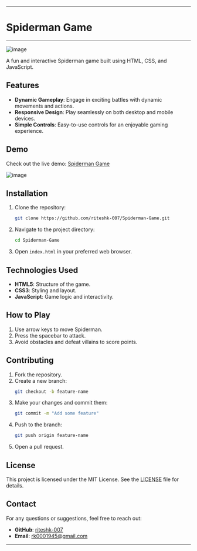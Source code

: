 
---
# Spiderman Game
---

![image](https://github.com/riteshk-007/Spiderman-Game/assets/135107962/c7acce52-499d-47ca-a795-ee90fd575735)


A fun and interactive Spiderman game built using HTML, CSS, and JavaScript.

## Features

- **Dynamic Gameplay**: Engage in exciting battles with dynamic movements and actions.
- **Responsive Design**: Play seamlessly on both desktop and mobile devices.
- **Simple Controls**: Easy-to-use controls for an enjoyable gaming experience.

## Demo

Check out the live demo: [Spiderman Game](https://spiderman-fighting-game.netlify.app)


![image](https://github.com/riteshk-007/Spiderman-Game/assets/135107962/d480b889-3516-4860-9d13-87d074bb121a)

## Installation

1. Clone the repository:
    ```bash
    git clone https://github.com/riteshk-007/Spiderman-Game.git
    ```
2. Navigate to the project directory:
    ```bash
    cd Spiderman-Game
    ```
3. Open `index.html` in your preferred web browser.

## Technologies Used

- **HTML5**: Structure of the game.
- **CSS3**: Styling and layout.
- **JavaScript**: Game logic and interactivity.

## How to Play

1. Use arrow keys to move Spiderman.
2. Press the spacebar to attack.
3. Avoid obstacles and defeat villains to score points.

## Contributing

1. Fork the repository.
2. Create a new branch:
    ```bash
    git checkout -b feature-name
    ```
3. Make your changes and commit them:
    ```bash
    git commit -m "Add some feature"
    ```
4. Push to the branch:
    ```bash
    git push origin feature-name
    ```
5. Open a pull request.

## License

This project is licensed under the MIT License. See the [LICENSE](LICENSE) file for details.

## Contact

For any questions or suggestions, feel free to reach out:

- **GitHub**: [riteshk-007](https://github.com/riteshk-007)
- **Email**: rk0001945@gmail.com

---
